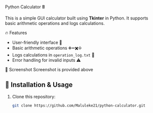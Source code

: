 Python Calculator 🖩

This is a simple GUI calculator built using **Tkinter** in Python. It supports basic arithmetic operations and logs calculations.

 🔥 Features
- User-friendly interface 🎨
- Basic arithmetic operations ➕➖✖️➗
- Logs calculations in `operation_log.txt` 📜
- Error handling for invalid inputs ⚠️

 📸 Screenshot
Screenshot is provided above

## 🚀 Installation & Usage
1. Clone this repository:
   ```sh
   git clone https://github.com/Maluleke21/python-calculator.git
